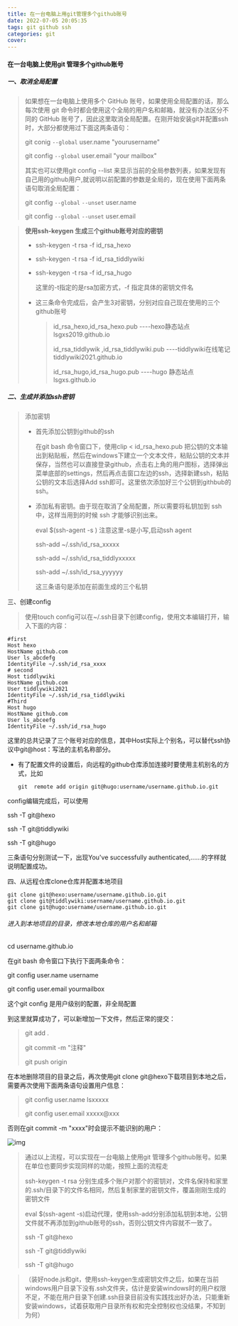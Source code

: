 ```yaml
---
title: 在一台电脑上用git管理多个github账号
date: 2022-07-05 20:05:35
tags: git github ssh
categories: git 
cover: 
---
```


#### 在一台电脑上使用git 管理多个github账号

##### 一、取消全局配置

> 如果想在一台电脑上使用多个 GitHub 账号，如果使用全局配置的话，那么每次使用 git 命令时都会使用这个全局的用户名和邮箱，就没有办法区分不同的 GitHub 账号了，因此这里取消全局配置。在刚开始安装git并配置ssh时，大部分都使用过下面这两条语句：
>
> git conig `--global` user.name "yourusername"
>
> git config `--global` user.email "your mailbox"
>
> 其实也可以使用git config --list 来显示当前的全局参数列表，如果发现有自己用的github用户,就说明以前配置的参数是全局的，现在使用下面两条语句取消全局配置：
>
> git config  `--global`  `--unset` user.name
>
> git config `--global`   `--unset` user.email

<!--more-->

> **使用ssh-keygen 生成三个github账号对应的密钥**
>
> * ssh-keygen -t rsa -f id_rsa_hexo
>
> * ssh-keygen -t rsa -f id_rsa_tiddlywiki
>
> * ssh-keygen -t rsa -f id_rsa_hugo 
>
>   这里的-t指定的是rsa加密方式，-f 指定具体的密钥文件名
>
> * 这三条命令完成后，会产生3对密钥，分别对应自己现在使用的三个github账号
>
>   > id_rsa_hexo,id_rsa_hexo.pub       ----hexo静态站点 lsgxs2019.github.io
>   >
>   > id_rsa_tiddlywik ,id_rsa_tiddlywiki.pub  ----tiddlywiki在线笔记  tiddlywiki2021.github.io
>   >
>   > id_rsa_hugo,id_rsa_hugo.pub    ----hugo 静态站点   lsgxs.github.io

##### 二、生成并添加ssh密钥

> 添加密钥
>
> * 首先添加公钥到github的ssh
>
>   在git bash 命令窗口下，使用clip < id_rsa_hexo.pub 把公钥的文本输出到粘贴板，然后在windows下建立一个文本文件，粘贴公钥的文本并保存，当然也可以直接登录github，点击右上角的用户图标，选择弹出菜单底部的settings，然后再点击窗口左边的ssh，选择新建ssh，粘贴公钥的文本后选择Add ssh即可。这里依次添加好三个公钥到githbub的ssh。
>
> * 添加私有密钥。由于现在取消了全局配置，所以需要将私钥加到 ssh 中，这样当用到的时候 ssh 才能够识别出来。
>
>   eval $(ssh-agent -s )   注意这里-s是小写,启动ssh agent
>
>   ssh-add ~/.ssh/id_rsa_xxxxx
>
>   ssh-add ~/.ssh/id_rsa_tiddlyxxxxx
>
>   ssh-add ~/.ssh/id_rsa_yyyyyy
>
>   这三条语句是添加在前面生成的三个私钥

三、创建config

> 使用touch config可以在~/.ssh目录下创建config，使用文本编辑打开，输入下面的内容：

~~~
#first
Host hexo
HostName github.com
User ls_abcdefg
IdentityFile ~/.ssh/id_rsa_xxxx
# second
Host tiddlywiki
HostName github.com
User tiddlywiki2021
IdentityFile ~/.ssh/id_rsa_tiddlywiki
#Third
Host hugo
HostName github.com
User ls_abceefg
IdentityFile ~/.ssh/id_rsa_hugo

~~~

这里的总共记录了三个账号对应的信息，其中Host实际上个别名，可以替代ssh协议中git@host：写法的主机名称部分。

* 有了配置文件的设置后，向远程的github仓库添加连接时要使用主机别名的方式，比如

  ~~~
  git  remote add origin git@hugo:username/username.github.io.git     
  ~~~

  

config编辑完成后，可以使用

ssh -T git@hexo

ssh -T git@tiddlywiki

ssh -T git@hugo

三条语句分别测试一下，出现You've successfully authenticated,......的字样就说明配置成功。

四、从远程仓库clone仓库并配置本地项目

```
git clone git@hexo:username/username.github.io.git 
git clone git@tiddlywiki:username/username.github.io.git 
git clone git@hugo:username/username.github.io.git 

```

######  进入到本地项目的目录，修改本地仓库的用户名和邮箱

cd  username.github.io

在git bash 命令窗口下执行下面两条命令：

git config user.name   username

git config user.email   yourmailbox

这个git config 是用户级别的配置，非全局配置

到这里就算成功了，可以新增加一下文件，然后正常的提交：

>git add .
>
>git commit -m "注释"
>
>git push origin
>
>

在本地删除项目的目录之后，再次使用git clone git@hexo下载项目到本地之后，需要再次使用下面两条语句设置用户信息：

> git config user.name lsxxxxx
>
> git config user.email xxxxx@xxx

否则在git commit -m "xxxx"时会提示不能识别的用户：

![img](/images/单个项目仓库的用户信息配置.jpg)

> 通过以上流程，可以实现在一台电脑上使用git 管理多个github账号。如果在单位也要同步实现同样的功能，按照上面的流程走
>
> ssh-keygen -t rsa 分别生成多个账户对那个的密钥对，文件名保持和家里的.ssh/目录下的文件名相同，然后复制家里的密钥文件，覆盖刚刚生成的密钥文件
>
> eval $(ssh-agent -s)启动代理，使用ssh-add分别添加私钥到本地，公钥文件就不再添加到github账号的ssh，否则公钥文件内容就不一致了。
>
> ssh -T git@hexo
>
> ssh -T git@tiddlywiki
>
> ssh -T git@hugo 



> （装好node.js和git，使用ssh-keygen生成密钥文件之后，如果在当前windows用户目录下没有.ssh文件夹，估计是安装windows时的用户权限不足，不能在用户目录下创建.ssh目录目前没有实践找出好办法，只能重新安装windows，试着获取用户目录所有权和完全控制权也没结果，不知到为何）
